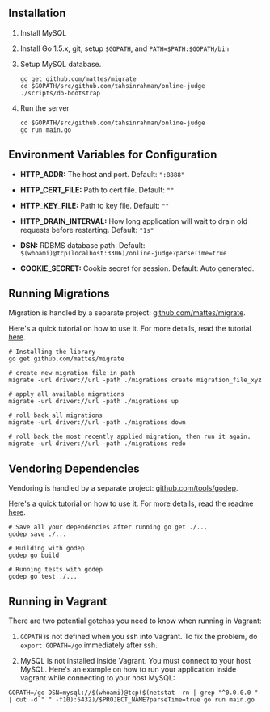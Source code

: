 ## Installation

1. Install MySQL

2. Install Go 1.5.x, git, setup `$GOPATH`, and `PATH=$PATH:$GOPATH/bin`

3. Setup MySQL database.
    ```
    go get github.com/mattes/migrate
    cd $GOPATH/src/github.com/tahsinrahman/online-judge
    ./scripts/db-bootstrap
    ```

4. Run the server
    ```
    cd $GOPATH/src/github.com/tahsinrahman/online-judge
    go run main.go
    ```


## Environment Variables for Configuration

* **HTTP_ADDR:** The host and port. Default: `":8888"`

* **HTTP_CERT_FILE:** Path to cert file. Default: `""`

* **HTTP_KEY_FILE:** Path to key file. Default: `""`

* **HTTP_DRAIN_INTERVAL:** How long application will wait to drain old requests before restarting. Default: `"1s"`

* **DSN:** RDBMS database path. Default: `$(whoami)@tcp(localhost:3306)/online-judge?parseTime=true`

* **COOKIE_SECRET:** Cookie secret for session. Default: Auto generated.


## Running Migrations

Migration is handled by a separate project: [github.com/mattes/migrate](https://github.com/mattes/migrate).

Here's a quick tutorial on how to use it. For more details, read the tutorial [here](https://github.com/mattes/migrate#usage-from-terminal).
```
# Installing the library
go get github.com/mattes/migrate

# create new migration file in path
migrate -url driver://url -path ./migrations create migration_file_xyz

# apply all available migrations
migrate -url driver://url -path ./migrations up

# roll back all migrations
migrate -url driver://url -path ./migrations down

# roll back the most recently applied migration, then run it again.
migrate -url driver://url -path ./migrations redo
```


## Vendoring Dependencies

Vendoring is handled by a separate project: [github.com/tools/godep](https://github.com/tools/godep).

Here's a quick tutorial on how to use it. For more details, read the readme [here](https://github.com/tools/godep#godep).
```
# Save all your dependencies after running go get ./...
godep save ./...

# Building with godep
godep go build

# Running tests with godep
godep go test ./...
```


## Running in Vagrant

There are two potential gotchas you need to know when running in Vagrant:

1. `GOPATH` is not defined when you ssh into Vagrant. To fix the problem, do `export GOPATH=/go` immediately after ssh.

2. MySQL is not installed inside Vagrant. You must connect to your host MySQL. Here's an example on how to run your application inside vagrant while connecting to your host MySQL:
```
GOPATH=/go DSN=mysql://$(whoami)@tcp($(netstat -rn | grep "^0.0.0.0 " | cut -d " " -f10):5432)/$PROJECT_NAME?parseTime=true go run main.go
```
